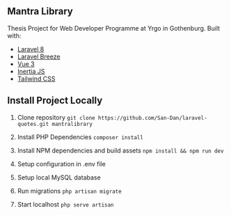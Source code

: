 ## Mantra Library

Thesis Project for Web Developer Programme at Yrgo in Gothenburg.
Built with:

- [Laravel 8](https://laravel.com/)
- [Laravel Breeze](https://laravel.com/docs/8.x/starter-kits#breeze-and-inertia)
- [Vue 3](https://vuejs.org/)
- [Inertia JS](https://inertiajs.com/)
- [Tailwind CSS](https://tailwindcss.com/)

## Install Project Locally
1. Clone repository 
```git clone https://github.com/San-Dan/laravel-quotes.git mantralibrary```

2. Install PHP Dependencies 
```composer install```

3. Install NPM dependencies and build assets 
```npm install && npm run dev```

4. Setup configuration in .env file

5. Setup local MySQL database

6. Run migrations
```php artisan migrate```

7. Start localhost
 ```php serve artisan```

